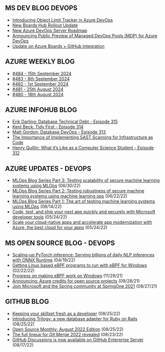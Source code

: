 ## MS DEV BLOG DEVOPS 

<!-- DEVBLOGDEVOPS:START -->
- [Introducing Object Limit Tracker in Azure DevOps](https://devblogs.microsoft.com/devops/introducing-object-limit-tracker-in-azure-devops/)
- [New Boards Hub Rollout Update](https://devblogs.microsoft.com/devops/new-boards-hub-rollout-update-2/)
- [New Azure DevOps Server Roadmap](https://devblogs.microsoft.com/devops/new-azure-devops-server-roadmap/)
- [Announcing Public Preview of Managed DevOps Pools (MDP) for Azure DevOps](https://devblogs.microsoft.com/devops/managed-devops-pools/)
- [Update on Azure Boards + GitHub Integration](https://devblogs.microsoft.com/devops/update-on-azure-boards-github-integration/)
<!-- DEVBLOGDEVOPS:END -->


## AZURE WEEKLY BLOG

<!-- AZUREWEEKLY:START -->
- [#484 - 15th September 2024](https://azureweekly.info/issue-484.html)
- [#483 - 8th September 2024](https://azureweekly.info/issue-483.html)
- [#482 - 1st September 2024](https://azureweekly.info/issue-482.html)
- [#481 - 25th August 2024](https://azureweekly.info/issue-481.html)
- [#480 - 18th August 2024](https://azureweekly.info/issue-480.html)
<!-- AZUREWEEKLY:END -->

## AZURE INFOHUB BLOG 

<!-- AZUREINFOHUB:START -->
- [Erik Darling: Database Technical Debt - Episode 315](http://feed.azuredevops.show/erik-darling-database-technical-debt-episode-315)
- [Kent Beck: Tidy First - Episode 314](http://feed.azuredevops.show/kent-beck-tidy-first-episode-314)
- [Matt Gordon: Database DevOps - Episode 313](http://feed.azuredevops.show/matt-gordon-database-devops-episode-313)
- [The Importance of Implementing SAST Scanning for Infrastructure as Code](https://techcommunity.microsoft.com/t5/microsoft-developer-community/the-importance-of-implementing-sast-scanning-for-infrastructure/ba-p/4219084)
- [Henry Quillin: What it’s Like as a Computer Science Student - Episode 312](http://feed.azuredevops.show/henry-quillin-what-its-like-as-a-computer-science-student-episode-312)
<!-- AZUREINFOHUB:END -->


## AZURE UPDATES - DEVOPS 

<!-- AZUREUPDATES:START -->

 - [MLOps Blog Series Part 3: Testing scalability of secure machine learning systems using MLOps](https://azure.microsoft.com/blog/mlops-blog-series-part-3-testing-scalability-of-secure-machine-learning-systems-using-mlops/) (06/30/22)
 - [MLOps Blog Series Part 2: Testing robustness of secure machine learning systems using machine learning ops](https://azure.microsoft.com/blog/mlops-blog-series-part-2-testing-robustness-of-secure-machine-learning-systems-using-machine-learning-ops/) (06/22/22)
 - [MLOps Blog Series Part 1: The art of testing machine learning systems using MLOps](https://azure.microsoft.com/blog/mlops-blog-series-part-1-the-art-of-testing-machine-learning-systems-using-mlops/) (06/14/22)
 - [Code, test, and ship your next app quickly and securely with Microsoft developer tools](https://azure.microsoft.com/blog/code-test-and-ship-your-next-app-quickly-and-securely-with-microsoft-developer-tools/) (05/24/22)
 - [Scale your cloud-native apps and accelerate app modernization with Azure, the best cloud for your apps](https://azure.microsoft.com/blog/scale-your-cloudnative-apps-and-accelerate-app-modernization-with-azure-the-best-cloud-for-your-apps/) (05/24/22)
<!-- AZUREUPDATES:END -->


## MS OPEN SOURCE BLOG - DEVOPS 

<!-- MSOPENSOURCEBLOG:START -->

 - [Scaling-up PyTorch inference: Serving billions of daily NLP inferences with ONNX Runtime](https://cloudblogs.microsoft.com/opensource/2022/04/19/scaling-up-pytorch-inference-serving-billions-of-daily-nlp-inferences-with-onnx-runtime/) (04/19/22)
 - [Getting Linux based eBPF programs to run with eBPF for Windows](https://cloudblogs.microsoft.com/opensource/2022/02/22/getting-linux-based-ebpf-programs-to-run-with-ebpf-for-windows/) (02/22/22)
 - [Progress on making eBPF work on Windows](https://cloudblogs.microsoft.com/opensource/2021/11/29/progress-on-making-ebpf-work-on-windows/) (11/29/21)
 - [Announcing: Azure credits for open source projects](https://cloudblogs.microsoft.com/opensource/2021/09/28/announcing-azure-credits-for-open-source-projects/) (09/28/21)
 - [Join Microsoft and the Spring community at SpringOne 2021](https://cloudblogs.microsoft.com/opensource/2021/08/27/join-microsoft-and-the-spring-community-at-springone-2021/) (08/27/21)
<!-- MSOPENSOURCEBLOG:END -->


## GITHUB BLOG


<!-- GITHUB:START -->

 - [Keeping your skillset fresh as a developer](https://github.blog/2022-08-25-keeping-your-skillset-fresh-as-a-developer/) (08/25/22)
 - [Introducing Trilogy: a new database adapter for Ruby on Rails](https://github.blog/2022-08-25-introducing-trilogy-a-new-database-adapter-for-ruby-on-rails/) (08/25/22)
 - [Open Source Monthly: August 2022 Edition](https://github.blog/2022-08-25-open-source-monthly-august-2022-edition/) (08/25/22)
 - [The full lineup for Git Merge 2022 revealed](https://github.blog/2022-08-23-the-full-lineup-for-git-merge-2022-revealed/) (08/23/22)
 - [GitHub Discussions is now available on GitHub Enterprise Server](https://github.blog/2022-08-17-github-discussions-is-now-available-on-github-enterprise-server/) (08/17/22)
<!-- GITHUB:END -->
